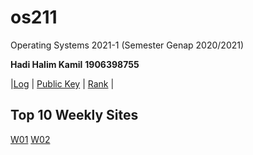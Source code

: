 # os211
Operating Systems 2021-1 (Semester Genap 2020/2021)

**Hadi Halim Kamil**
**1906398755**

|[Log](https://github.com/hadihalimm/os211/blob/master/TXT/mylog.txt) | [Public Key](https://github.com/hadihalimm/os211/blob/master/TXT/mypubkey.txt) | [Rank](https://github.com/hadihalimm/os211/blob/master/TXT/myrank.txt) |

## Top 10 Weekly Sites
[W01](https://hadihalimm.github.io/os211/W01/)
[W02](https://hadihalimm.github.io/os211/W02/)
